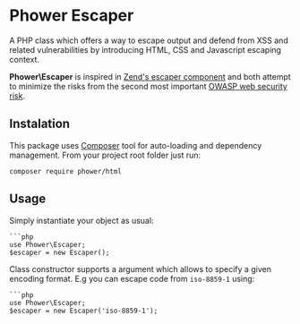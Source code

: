 # Phower Escaper

A PHP class which offers a way to escape output and defend from XSS and related vulnerabilities by introducing HTML, CSS and Javascript escaping context.

**Phower\Escaper** is inspired in [Zend's escaper component](https://github.com/zendframework/zend-escaper)
and both attempt to minimize the risks from the second most important [OWASP web security risk](https://www.owasp.org/index.php/Top_10_2010-Main).

## Instalation

This package uses [Composer](https://getcomposer.org/) tool for auto-loading and dependency management.
From your project root folder just run:

    composer require phower/html

## Usage

Simply instantiate your object as usual:

    ```php
    use Phower\Escaper;
    $escaper = new Escaper();

Class constructor supports a argument which allows to specify a given encoding format. 
E.g you can escape code from `iso-8859-1` using:

    ```php
    use Phower\Escaper;
    $escaper = new Escaper('iso-8859-1');

